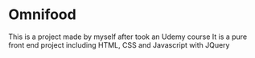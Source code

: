 # Omnifood
This is a project made by myself after took an Udemy course
It is a pure front end project including HTML, CSS and Javascript with JQuery
